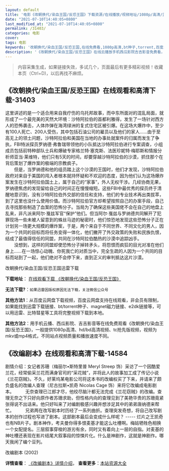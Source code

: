 ```yaml
---
layout: default
title: '电影《改朝换代/染血王国/反恐王国》下载资源/在线播放/视频地址/1080p/高清/蓝光'
date: "2021-07-10T14:40:05+0800"
last_modified_at: "2021-07-10T14:40:05+0800"
permalink: /31403/
categories: 电影
cover:
tags: 电影
keywords: '改朝换代/染血王国/反恐王国,在线免费看,1080p高清,bt种子,torrent,百度云盘,magnet,磁力链,迅雷下载资源'
description: '《改朝换代/染血王国/反恐王国》在线云播放手机西瓜影院吉吉影音免费看，1080p高清bd/hd未删减完整版和tc抢先枪版，mkv/mp4格式，附带bt/torrent种子、magnet/磁力链、百度云盘、网盘资源迅雷下载链接'
---
```


>内容采集生成，如果链接失效，多试几个，页面最后有更多精彩视频！收藏本页（Ctrl+D)，以后再找不麻烦。


## 《改朝换代/染血王国/反恐王国》在线观看和高清下载-31403

这里讲述的是一个适合用来自我疗伤的乌托邦故事，而中东所面对的混乱局面，就形成了一个最完美的天然大环境：沙特阿拉伯的首都利雅得，发生了一场针对西方人的恐怖袭击，人体炸弹在海湾绿洲的复式住宅区被引爆。在这场大爆炸中，至少有100人死亡、200人受伤，其中包括石油公司的雇员以及他们的家人……由于至高无上的领土问题，沙特阿拉伯和美国在当地的办事处就案件的归属而发生了争执，FBI特派探员罗纳德&middot;弗鲁瑞带领他的小队抵达沙特阿拉伯进行专案调查，小组成员包括前特种部队士兵和爆破专家格兰特·塞克斯、法医珍妮特·梅耶斯和情报分析师亚当·莱维特，他们只有5天的时间，却要穿越沙特阿拉伯的沙漠，抓住那个在背后策划了爆炸案的极端的宗教疯子。<br />　　但是，当罗纳德和他的组员踏上这个沙漠的王国时，他们才发现，沙特阿拉伯政府对来自于美国的闯入者根本就持怀疑和不欢迎的态度，因为他们认为这场爆炸案发生在沙特阿拉伯国土上，属于自己的&ldquo;家事”，外人无权干涉。几经协商无果，罗纳德焦虑的发现留给自己的时间正在慢慢缩短。这些FBI中最优秀的探员终于清醒地意识到，没有沙特阿拉伯外交部的信任和支持，他们的专业技术再出类拔萃，到了这里也没什么使用价值。而沙特阿拉伯官方却希望按照自己的办案手段，自己去寻找那些制造了血案的恐怖分子。当局为了确保这些美国佬不会在自己的地盘上乱来，非凡派来阿尔&middot;戛兹军官“保护”他们。但当阿尔&middot;戛兹与罗纳德共同解开了犯罪现场一些未被人留意到的蛛丝马迹的秘密时，他们惊恐地发现这些恐怖分子正在计划另一场更大规模的爆炸案，于是，两个来自于不同世界、不同文化的男人，因为一个共同的目标而将任务变得一体化，他们撇开了外交政策的失败和民族仇恨，结成了最值得信任的同盟，共同在沙特阿拉伯酷热的沙漠中追踪凶手。<br />　　没想到，这样的同盟却使恐怖分子掉转矛头，将怨恨而疯狂的目光对准在他们身上&hellip;…在一场惊心动魄、你死我亡的对质当中，完全生疏的人因为一个共同的目标而站到了一起，他们绝对不会停下来，直到正义的审判抵达这片沙漠。</p>


改朝换代/染血王国/反恐王国迅雷下载

**下载地址**： [在线观看下载 《改朝换代/染血王国/反恐王国》](https://www.993dy.com//vod-detail-id-17361.html) 


**无法下载?**：`如果迅雷因版权原因无法下载，关注微信公众号 `

**其他方法1**：从百度云网盘下载视频，百度云网盘支持在线观看，非会员有限制，如果能找到迅雷下载链接、bt/torrent种子、magnet磁力链接、e2dk链接等，可以用迅雷、比特彗星等工具将完整视频下载到本地。

**其他方法2**：用手机云播、西瓜影院、吉吉影音等在线免费观看《改朝换代/染血王国/反恐王国》，一般提供1080p高清、hd/bd高清视频、tc抢先版视频，视频为mkv或mp4格式，不同站点视频质量和播放速度不同。


## 《改编剧本》在线观看和高清下载-14584

剧情介绍：女记者苏珊（梅丽尔•斯特里普 Meryl Streep 饰）采访了一个因酷爱兰花，经常偷采兰花而满身官司的“采花贼”，并将此人的故事加工成了传记小说《兰花窃贼》。不久，好莱坞某电影公司将这本书的改编权买了下来，并请来了颇负盛名的改编人查理（尼古拉斯•凯奇 Nicolas Cage 饰）来将它改编成电影剧本。  　　无奈查理已江郎才尽，他绞尽脑汁都无法完成《兰花窃贼》的改编。查理无奈之下只好向原作者苏珊求助，但性格内向的查理见到了美艳华贵的苏珊竟紧张得说不出话来。他只好叫来了对编剧极感兴趣并想涉足其中的弟弟唐纳德来帮忙。  　　兄弟两在改写剧本时历经了一系列曲折。查理突发奇想，将自己改写剧本的创作过程也写进了剧本。这部剧本最后会变成什么样呢？ ----- 烂片之王凯奇也有NB片子。剧本神作，考夫曼你得多恨麦基才能这么吐槽啊。梅姑牺牲色相换一个女配提名。三层叙事穿梭的游刃有余，同时又有着向上一层的自指。对麦基的神吐槽还表现在影片结尾大叙事段的惊悚片化。什么是神剧作，这就是神剧作。哪天我闲了编个豆列。


改编剧本 (2002)

**详情查看**： [《改编剧本》详情介绍](/movie/14584/)， **查看更多**：[本站资源大全](/movie/t/all/)

